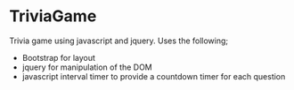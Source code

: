 # TriviaGame

Trivia game using javascript and jquery. Uses the following;

- Bootstrap for layout
- jquery for manipulation of the DOM
- javascript interval timer to provide a countdown timer for each question
